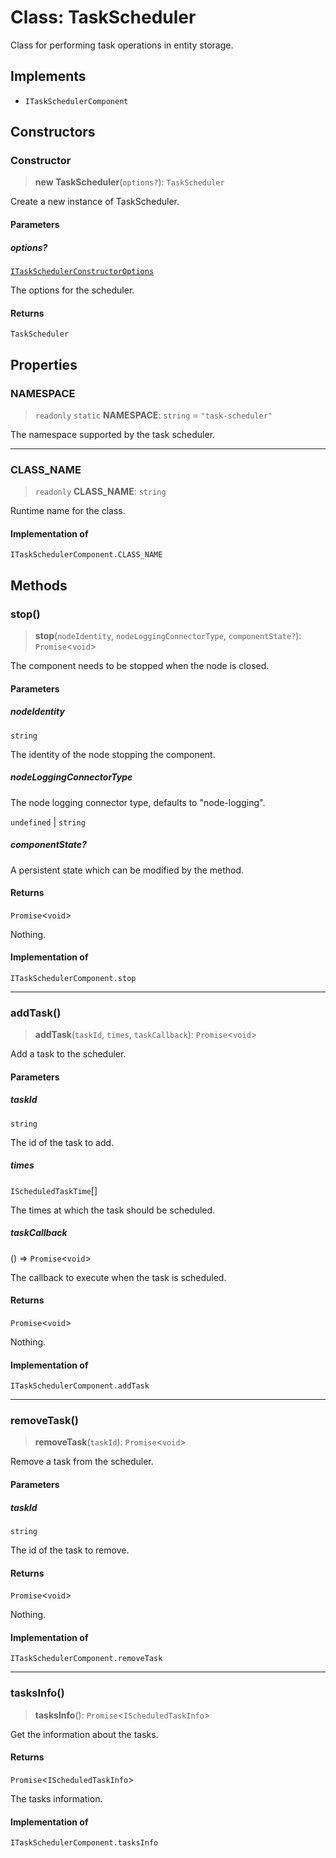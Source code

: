 # Class: TaskScheduler

Class for performing task operations in entity storage.

## Implements

- `ITaskSchedulerComponent`

## Constructors

### Constructor

> **new TaskScheduler**(`options?`): `TaskScheduler`

Create a new instance of TaskScheduler.

#### Parameters

##### options?

[`ITaskSchedulerConstructorOptions`](../interfaces/ITaskSchedulerConstructorOptions.md)

The options for the scheduler.

#### Returns

`TaskScheduler`

## Properties

### NAMESPACE

> `readonly` `static` **NAMESPACE**: `string` = `"task-scheduler"`

The namespace supported by the task scheduler.

***

### CLASS\_NAME

> `readonly` **CLASS\_NAME**: `string`

Runtime name for the class.

#### Implementation of

`ITaskSchedulerComponent.CLASS_NAME`

## Methods

### stop()

> **stop**(`nodeIdentity`, `nodeLoggingConnectorType`, `componentState?`): `Promise`\<`void`\>

The component needs to be stopped when the node is closed.

#### Parameters

##### nodeIdentity

`string`

The identity of the node stopping the component.

##### nodeLoggingConnectorType

The node logging connector type, defaults to "node-logging".

`undefined` | `string`

##### componentState?

A persistent state which can be modified by the method.

#### Returns

`Promise`\<`void`\>

Nothing.

#### Implementation of

`ITaskSchedulerComponent.stop`

***

### addTask()

> **addTask**(`taskId`, `times`, `taskCallback`): `Promise`\<`void`\>

Add a task to the scheduler.

#### Parameters

##### taskId

`string`

The id of the task to add.

##### times

`IScheduledTaskTime`[]

The times at which the task should be scheduled.

##### taskCallback

() => `Promise`\<`void`\>

The callback to execute when the task is scheduled.

#### Returns

`Promise`\<`void`\>

Nothing.

#### Implementation of

`ITaskSchedulerComponent.addTask`

***

### removeTask()

> **removeTask**(`taskId`): `Promise`\<`void`\>

Remove a task from the scheduler.

#### Parameters

##### taskId

`string`

The id of the task to remove.

#### Returns

`Promise`\<`void`\>

Nothing.

#### Implementation of

`ITaskSchedulerComponent.removeTask`

***

### tasksInfo()

> **tasksInfo**(): `Promise`\<`IScheduledTaskInfo`\>

Get the information about the tasks.

#### Returns

`Promise`\<`IScheduledTaskInfo`\>

The tasks information.

#### Implementation of

`ITaskSchedulerComponent.tasksInfo`
